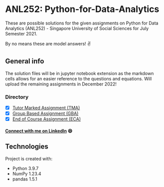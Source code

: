 # ANL252: Python-for-Data-Analytics
These are possible solutions for the given assignments on Python for Data Analytics (ANL252) - Singapore University of Social Sciences for July Semester 2021.

By no means these are model answers! :v:

## General info
The solution files will be in jupyter notebook extension as the markdown cells allows for an easier reference to the questions and equations.
Will upload the remaining assignments in December 2022! 

### Directory
- [x] [Tutor Marked Assignment (TMA)](https://github.com/SharilAli/ANL252---Python-for-Data-Analytics/tree/main/TMA) 
- [x] [Group Based Assignment (GBA)](https://github.com/SharilAli/ANL252---Python-for-Data-Analytics/tree/main/GBA)
- [x] [End of Course Assignment (ECA)](https://github.com/SharilAli/ANL252---Python-for-Data-Analytics/tree/main/ECA)

#### [Connect with me on LinkedIn](https://www.linkedin.com/in/sharil-ali-74121411a/) :smile:

## Technologies
Project is created with:
* Python 3.9.7
* NumPy 1.23.4
* pandas 1.5.1
